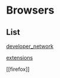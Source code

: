 # Browsers


## List

[developer_network](developer_network.md)

[extensions](tools/browsers/extensions.md)

[[firefox]]
